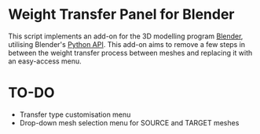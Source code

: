 # Weight Transfer Panel for Blender

This script implements an add-on for the 3D modelling program [Blender](https://www.blender.org/), utilising Blender's [Python API](https://docs.blender.org/api/current/index.html). This add-on aims to remove a few steps in between the weight transfer process between meshes and replacing it with an easy-access menu.

# TO-DO

- Transfer type customisation menu
- Drop-down mesh selection menu for SOURCE and TARGET meshes
